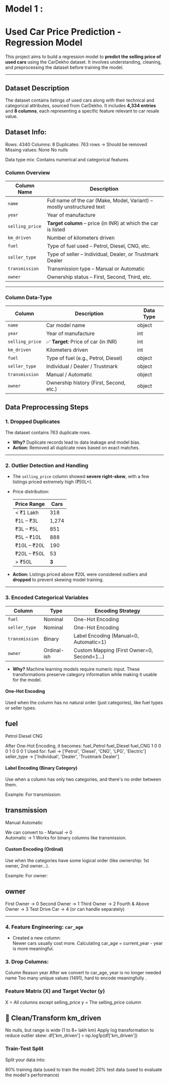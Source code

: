 # Model 1 : 
#  Used Car Price Prediction - Regression Model

This project aims to build a regression model to **predict the selling price of used cars** using the CarDekho dataset. It involves understanding, cleaning, and preprocessing the dataset before training the model.

---

##  Dataset Description

The dataset contains listings of used cars along with their technical and categorical attributes, sourced from CarDekho. It includes **4,334 entries** and **8 columns**, each representing a specific feature relevant to car resale value.
## Dataset Info:
Rows: 4340
Columns: 8
Duplicates: 763 rows →  Should be removed
Missing values: None  No nulls

Data type mix: Contains numerical and categorical features
###  Column Overview

| Column Name     | Description                                                                 |
|-----------------|-----------------------------------------------------------------------------|
| `name`          | Full name of the car (Make, Model, Variant) – mostly unstructured text      |
| `year`          | Year of manufacture                                                        |
| `selling_price` | **Target column** – price (in INR) at which the car is listed              |
| `km_driven`     | Number of kilometers driven                                                 |
| `fuel`          | Type of fuel used – Petrol, Diesel, CNG, etc.                              |
| `seller_type`   | Type of seller – Individual, Dealer, or Trustmark Dealer                   |
| `transmission`  | Transmission type – Manual or Automatic                                    |
| `owner`         | Ownership status – First, Second, Third, etc.                              |

---

### Column Data-Type 

| Column         | Description                             | Data Type |
|----------------|-----------------------------------------|-----------|
| `name`         | Car model name                          | object    |
| `year`         | Year of manufacture                     | int       |
| `selling_price`| ✅ **Target**: Price of car (in INR)     | int       |
| `km_driven`    | Kilometers driven                       | int       |
| `fuel`         | Type of fuel (e.g., Petrol, Diesel)     | object    |
| `seller_type`  | Individual / Dealer / Trustmark         | object    |
| `transmission` | Manual / Automatic                      | object    |
| `owner`        | Ownership history (First, Second, etc.) | object    |

##  Data Preprocessing Steps

### 1.  Dropped Duplicates 
The dataset contains 763 duplicate rows.
- **Why?** Duplicate records lead to data leakage and model bias.
- **Action:** Removed all duplicate rows based on exact matches.

---

### 2.  Outlier Detection and Handling
- The `selling_price` column showed **severe right-skew**, with a few listings priced extremely high (₹50L+).
- Price distribution:

  | Price Range      | Cars |
  |------------------|------|
  | < ₹1 Lakh        | 318  |
  | ₹1L – ₹3L         | 1,274|
  | ₹3L – ₹5L         | 851  |
  | ₹5L – ₹10L        | 888  |
  | ₹10L – ₹20L       | 190  |
  | ₹20L – ₹50L       | 53   |
  | > ₹50L           | **3**|

- **Action:** Listings priced above ₹20L were considered outliers and **dropped** to prevent skewing model training.

---

### 3.  Encoded Categorical Variables

| Column        | Type         | Encoding Strategy                            |
|---------------|--------------|-----------------------------------------------|
| `fuel`        | Nominal      | One-Hot Encoding                             |
| `seller_type` | Nominal      | One-Hot Encoding                             |
| `transmission`| Binary       | Label Encoding (Manual=0, Automatic=1)       |
| `owner`       | Ordinal-ish  | Custom Mapping (First Owner=0, Second=1...)  |

- **Why?** Machine learning models require numeric input. These transformations preserve category information while making it usable for the model.

#### One-Hot Encoding
Used when the column has no natural order (just categories), like fuel types or seller types.

fuel
-----
Petrol
Diesel
CNG

After One-Hot Encoding, it becomes:
fuel_Petrol  fuel_Diesel  fuel_CNG
     1            0           0
     0            1           0
     0            0           1
Used for:
fuel → ['Petrol', 'Diesel', 'CNG', 'LPG', 'Electric']
seller_type → ['Individual', 'Dealer', 'Trustmark Dealer']

####  Label Encoding (Binary Category)
Use when a column has only two categories, and there's no order between them.

Example: For transmission:

transmission
-------------
Manual
Automatic

We can convert to -
Manual    → 0  
Automatic → 1
Works for binary columns like transmission.

#### Custom Encoding (Ordinal)
Use when the categories have some logical order (like ownership: 1st owner, 2nd owner…).

Example:
For owner:

owner
---------------------
First Owner          → 0
Second Owner         → 1
Third Owner          → 2
Fourth & Above Owner → 3
Test Drive Car       → 4 (or can handle separately)

---

### 4.  Feature Engineering: `car_age`
- Created a new column:  
	Newer cars usually cost more. Calculating car_age = current_year - year is more meaningful.

### 3.  Drop Columns:
Column	Reason
year	After we convert to car_age, year is no longer needed
name	Too many unique values (1491), hard to encode meaningfully .

### Feature Matrix (X) and Target Vector (y)
X = All columns except selling_price
y = The selling_price column

## 🧼 Clean/Transform km_driven
No nulls, but range is wide (1 to 8+ lakh km)
Apply log transformation to reduce outlier skew:
df['km_driven'] = np.log1p(df['km_driven'])

### Train-Test Split
Split your data into:

80% training data (used to train the model)
20% test data (used to evaluate the model's performance)
